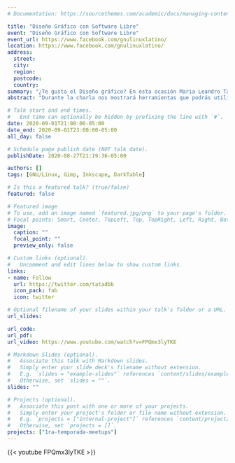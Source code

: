```yaml
---
# Documentation: https://sourcethemes.com/academic/docs/managing-content/

title: "Diseño Gráfico con Software Libre"
event: "Diseño Gráfico con Software Libre"
event_url: https://www.facebook.com/gnulinuxlatino/
location: https://www.facebook.com/gnulinuxlatino/
address:
  street:
  city:
  region:
  postcode:
  country:
summary: "¿Te gusta el Diseño gráfico? En esta ocasión Maria Leandro Tatica nos platicará acerca de Herramientas de Diseño con Software Libre."
abstract: "Durante la charla nos mostrará herramientas que podrás utilizar como diseñador para trabajar en tu entorno y diseñar espectaculares trabajos."

# Talk start and end times.
#   End time can optionally be hidden by prefixing the line with `#`.
date: 2020-09-01T21:00:00-05:00
date_end: 2020-09-01T23:00:00-05:00
all_day: false

# Schedule page publish date (NOT talk date).
publishDate: 2020-08-27T21:19:36-05:00

authors: []
tags: [GNU/Linux, Gimp, Inkscape, DarkTable]

# Is this a featured talk? (true/false)
featured: false

# Featured image
# To use, add an image named `featured.jpg/png` to your page's folder.
# Focal points: Smart, Center, TopLeft, Top, TopRight, Left, Right, BottomLeft, Bottom, BottomRight.
image:
  caption: ""
  focal_point: ""
  preview_only: false

# Custom links (optional).
#   Uncomment and edit lines below to show custom links.
links:
- name: Follow
  url: https://twitter.com/tatadbb
  icon_pack: fab
  icon: twitter

# Optional filename of your slides within your talk's folder or a URL.
url_slides:

url_code:
url_pdf:
url_video: https://www.youtube.com/watch?v=FPQmx3lyTKE

# Markdown Slides (optional).
#   Associate this talk with Markdown slides.
#   Simply enter your slide deck's filename without extension.
#   E.g. `slides = "example-slides"` references `content/slides/example-slides.md`.
#   Otherwise, set `slides = ""`.
slides: ""

# Projects (optional).
#   Associate this post with one or more of your projects.
#   Simply enter your project's folder or file name without extension.
#   E.g. `projects = ["internal-project"]` references `content/project/deep-learning/index.md`.
#   Otherwise, set `projects = []`.
projects: ["1ra-temporada-meetups"]
---
```


{{< youtube FPQmx3lyTKE >}}
